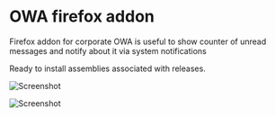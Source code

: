 OWA firefox addon
=================

Firefox addon for corporate OWA is useful to show counter of unread messages and notify about it via system notifications

Ready to install assemblies associated with releases.

![Screenshot](https://raw.githubusercontent.com/rockfield/owa_firefox_addon/master/owa_pub.png "Screenshot")

![Screenshot](https://raw.githubusercontent.com/rockfield/owa_firefox_addon/master/owa_pub_mac_without_notify_center.png "Screenshot")